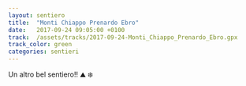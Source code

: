 ```yaml
---
layout: sentiero
title:  "Monti Chiappo Prenardo Ebro"
date:   2017-09-24 09:05:00 +0100
track:  /assets/tracks/2017-09-24-Monti_Chiappo_Prenardo_Ebro.gpx
track_color: green
categories: sentieri
---
```


Un altro bel sentiero!! :mountain: :snowflake: